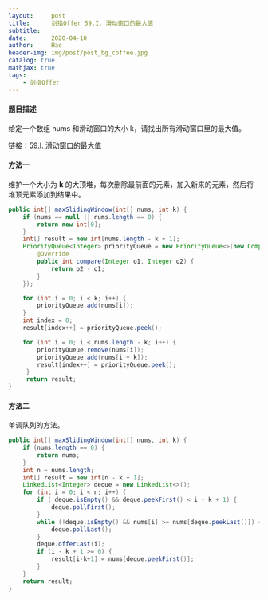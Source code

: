 ```yaml
---
layout:     post
title:      剑指Offer 59.I. 滑动窗口的最大值
subtitle:   
date:       2020-04-10
author:     Hao
header-img: img/post/post_bg_coffee.jpg
catalog: true
mathjax: true
tags:
    - 剑指Offer
---
```


#### 题目描述

给定一个数组 nums 和滑动窗口的大小 k，请找出所有滑动窗口里的最大值。

链接：[59.I. 滑动窗口的最大值](https://leetcode-cn.com/problems/hua-dong-chuang-kou-de-zui-da-zhi-lcof/)

#### 方法一

维护一个大小为 **k** 的大顶堆，每次删除最前面的元素，加入新来的元素，然后将堆顶元素添加到结果中。

```java
public int[] maxSlidingWindow(int[] nums, int k) {
    if (nums == null || nums.length == 0) {
        return new int[0];
    }
    int[] result = new int[nums.length - k + 1];
    PriorityQueue<Integer> priorityQueue = new PriorityQueue<>(new Comparator<Integer>() {
        @Override
        public int compare(Integer o1, Integer o2) {
            return o2 - o1;
        }
    });

    for (int i = 0; i < k; i++) {
        priorityQueue.add(nums[i]);
    }
    int index = 0;
    result[index++] = priorityQueue.peek();

    for (int i = 0; i < nums.length - k; i++) {
        priorityQueue.remove(nums[i]);
        priorityQueue.add(nums[i + k]);
        result[index++] = priorityQueue.peek();
     }
     return result;
}
```

#### 方法二

单调队列的方法。

```java
public int[] maxSlidingWindow(int[] nums, int k) {
    if (nums.length == 0) {
        return nums;
    }
    int n = nums.length;
    int[] result = new int[n - k + 1];
    LinkedList<Integer> deque = new LinkedList<>();
    for (int i = 0; i < n; i++) {
        if (!deque.isEmpty() && deque.peekFirst() < i - k + 1) {
            deque.pollFirst();
        }
        while (!deque.isEmpty() && nums[i] >= nums[deque.peekLast()]) {
            deque.pollLast();
        }
        deque.offerLast(i);
        if (i - k + 1 >= 0) {
            result[i-k+1] = nums[deque.peekFirst()];
        }
    }
    return result;
}
```